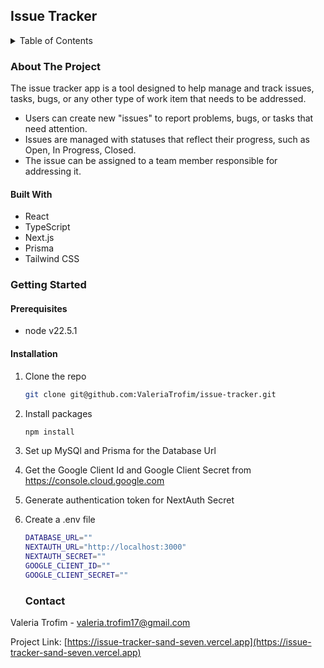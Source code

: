 ## Issue Tracker

<details>
  <summary>Table of Contents</summary>
  <ol>
    <li>
      <a href="#about-the-project">About The Project</a>
      <ul>
        <li><a href="#built-with">Built With</a></li>
      </ul>
    </li>
    <li>
      <a href="#getting-started">Getting Started</a>
      <ul>
        <li><a href="#prerequisites">Prerequisites</a></li>
        <li><a href="#installation">Installation</a></li>
      </ul>
    </li>
    <li><a href="#contact">Contact</a></li>
  </ol>
</details>

### About The Project

The issue tracker app is a tool designed to help manage and track issues, tasks, bugs, or any other type of work item that needs to be addressed.

- Users can create new "issues" to report problems, bugs, or tasks that need attention.
- Issues are managed with statuses that reflect their progress, such as Open, In Progress, Closed.
- The issue can be assigned to a team member responsible for addressing it.

#### Built With

- React
- TypeScript
- Next.js
- Prisma
- Tailwind CSS

### Getting Started

#### Prerequisites

- node v22.5.1

#### Installation

1. Clone the repo
   ```sh
   git clone git@github.com:ValeriaTrofim/issue-tracker.git
   ```
2. Install packages
   ```sh
   npm install
   ```
3. Set up MySQl and Prisma for the Database Url

4. Get the Google Client Id and Google Client Secret from https://console.cloud.google.com

5. Generate authentication token for NextAuth Secret

6. Create a .env file

   ```sh
   DATABASE_URL=""
   NEXTAUTH_URL="http://localhost:3000"
   NEXTAUTH_SECRET=""
   GOOGLE_CLIENT_ID=""
   GOOGLE_CLIENT_SECRET=""
   ```

   ### Contact

Valeria Trofim - valeria.trofim17@gmail.com

Project Link: [https://issue-tracker-sand-seven.vercel.app](https://issue-tracker-sand-seven.vercel.app)
